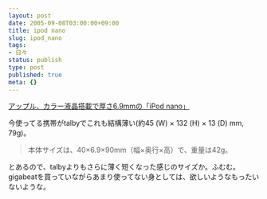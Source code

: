 ```yaml
---
layout: post
date: 2005-09-08T03:00:00+09:00
title: ipod nano
slug: ipod_nano
tags:
- 日々
status: publish
type: post
published: true
meta: {}
---
```

<a title="アップル、カラー液晶搭載で厚さ6.9mmの「iPod nano」" href="http://internet.watch.impress.co.jp/cda/news/2005/09/08/9070.html">アップル、カラー液晶搭載で厚さ6.9mmの「iPod nano」</a>

今使ってる携帯がtalbyでこれも結構薄い(約45 (W) × 132 (H) × 13 (D) mm, 79g)。
<blockquote>本体サイズは、40×6.9×90mm（幅×奥行×高）で、重量は42g。</blockquote>
とあるので、talbyよりもさらに薄く短くなった感じのサイズか。ふむむ。
gigabeatを買っていながらあまり使ってない身としては、欲しいようなもったいないような。
